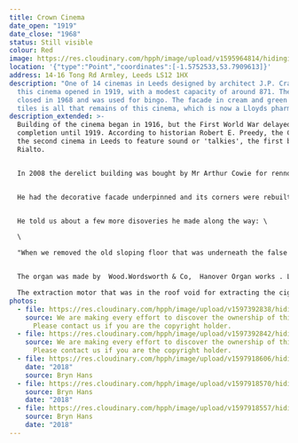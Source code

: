```yaml
---
title: Crown Cinema
date_open: "1919"
date_close: "1968"
status: Still visible
colour: Red
image: https://res.cloudinary.com/hpph/image/upload/v1595964814/hidinginplainsight/crowncinema.svg
location: '{"type":"Point","coordinates":[-1.5752533,53.7909613]}'
address: 14-16 Tong Rd Armley, Leeds LS12 1HX
description: "One of 14 cinemas in Leeds designed by architect J.P. Crawford,
  this cinema opened in 1919, with a modest capacity of around 871. The cinema
  closed in 1968 and was used for bingo. The facade in cream and green faiance
  tiles is all that remains of this cinema, which is now a Lloyds pharmacy. "
description_extended: >-
  Building of the cinema began in 1916, but the First World War delayed
  completion until 1919. According to historian Robert E. Preedy, the Crown was
  the second cinema in Leeds to feature sound or 'talkies', the first being the
  Rialto.


  In 2008 the derelict building was bought by Mr Arthur Cowie for rennovation purposes, with the intention to turn it into a manufacturing unit. He contacted us via this website and told us that when he acquired it, the former cinema had been used as a gym and "was in dreadful condition". 


  He had the decorative facade underpinned and its corners were rebuilt, but part of the top portion had to be removed for safety reasons. 


  He told us about a few more disoveries he made along the way: \

  \

  "When we removed the old sloping floor that was underneath the false floor, we found what looked like the remains of a cobbler's shop that would have been demolished prior to the cinema being built. The front steps are original and the old toilets by the rear exit are still below the floor level and walled in behind the false wall that carried the screen as are the wooden bellows and air boxes that fed the Organ."


  The organ was made by  Wood.Wordsworth & Co,  Hanover Organ works . Leeds.  \

  The extraction motor that was in the roof void for extracting the cigarette smoke was made by Flathers & C Ltd, Park Electrical Works , Leeds.
photos:
  - file: https://res.cloudinary.com/hpph/image/upload/v1597392838/hidinginplainsight/Crown_Cinema.jpg
    source: We are making every effort to discover the ownership of this photo.
      Please contact us if you are the copyright holder.
  - file: https://res.cloudinary.com/hpph/image/upload/v1597392842/hidinginplainsight/Crown_Cinema01.jpg
    source: We are making every effort to discover the ownership of this photo.
      Please contact us if you are the copyright holder.
  - file: https://res.cloudinary.com/hpph/image/upload/v1597918606/hidinginplainsight/Crown_Cinema_2018.jpg
    date: "2018"
    source: Bryn Hans
  - file: https://res.cloudinary.com/hpph/image/upload/v1597918570/hidinginplainsight/Crown_Cinema_2018_02.jpg
    source: Bryn Hans
    date: "2018"
  - file: https://res.cloudinary.com/hpph/image/upload/v1597918557/hidinginplainsight/Crown_Cinema_2018_01.jpg
    source: Bryn Hans
    date: "2018"
---
```

